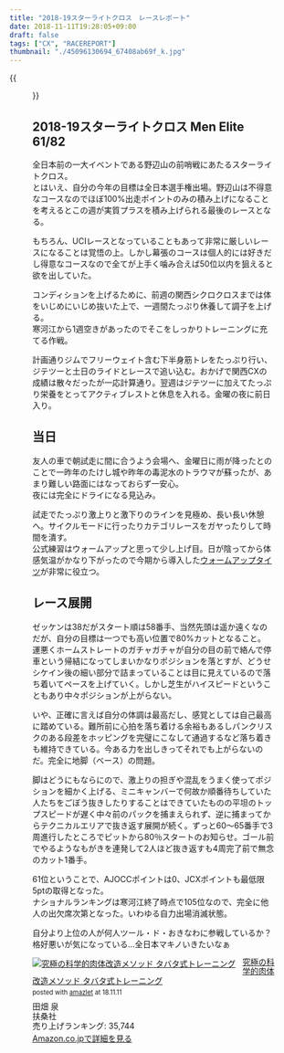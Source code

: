 ```yaml
---
title: "2018-19スターライトクロス　レースレポート"
date: 2018-11-11T19:28:05+09:00
draft: false
tags: ["CX", "RACEREPORT"]
thumbnail: "./45096130694_67408ab69f_k.jpg"
---
```

{{<figure src="./45096130694_67408ab69f_k.jpg">}}
## 2018-19スターライトクロス Men Elite 61/82

全日本前の一大イベントである野辺山の前哨戦にあたるスターライトクロス。  
とはいえ、自分の今年の目標は全日本選手権出場。野辺山は不得意なコースなのでほぼ100%出走ポイントのみの積み上げになることを考えるとこの週が実質プラスを積み上げられる最後のレースとなる。

もちろん、UCIレースとなっていることもあって非常に厳しいレースになることは覚悟の上。しかし幕張のコースは個人的には好きだし得意なコースなので全てが上手く噛み合えば50位以内を狙えると欲を出していた。

コンディションを上げるために、前週の関西シクロクロスまでは体をいじめにいじめ抜いた上で、一週間たっぷり休養して調子を上げる。  
寒河江から1週空きがあったのでそこをしっかりトレーニングに充てる作戦。

計画通りジムでフリーウェイト含む下半身筋トレをたっぷり行い、ジテツーと土日のライドとレースで追い込む。おかげで関西CXの成績は散々だったが一応計算通り。翌週はジテツーに加えてたっぷり栄養をとってアクティブレストと休息を入れる。金曜の夜に前日入り。

## 当日

友人の車で朝試走に間に合うよう会場へ、金曜日に雨が降ったとのことで一昨年のたけし城や昨年の毒泥水のトラウマが蘇ったが、あまり難しい路面にはなっておらず一安心。  
夜には完全にドライになる見込み。

試走でたっぷり激上りと激下りのラインを見極め、長い長い休憩へ。サイクルモードに行ったりカテゴリレースをガヤったりして時間を潰す。  
公式練習はウォームアップと思って少し上げ目。日が陰ってから体感気温がかなり下がったので今期から導入した[ウォームアップタイツ](https://rover.ebay.com/rover/1/711-53200-19255-0/1?ff3=4&toolid=11800&pub=5575336615&campid=5338191852&mpre=https%3A%2F%2Fwww.ebay.com%2Fitm%2F162244070914%3F_sp%3Dp2488211.m41214.l9765%26_trkparms%3Ditemid%253A162244070914)が非常に役立つ。

## レース展開

ゼッケンは38だがスタート順は58番手、当然先頭は遥か遠くなのだが、自分の目標は一つでも高い位置で80%カットとなること。  
運悪くホームストレートのガチャガチャが自分の目の前で絡んで停車という帰結になってしまいかなりポジションを落とすが、どうせシケイン後の細い部分で詰まっていることは目に見えているので落ち着いてペースを上げていく。しかし芝生がハイスピードということもあり中々ポジションが上がらない。

いや、正確に言えば自分の体調は最高だし、感覚としては自己最高に踏めている。難所前に心拍を落ち着ける余裕もあるしパンクリスクのある段差をホッピングを完璧にこなして通過するなど落ち着きも維持できている。今ある力を出しきってそれでも上がらないのだ。完全に地脚（ベース）の問題。

脚はどうにもならにので、激上りの担ぎや混乱をうまく使ってポジションを細かく上げる、ミニキャンバーで何故か順番待ちしていた人たちをごぼう抜きしたりすることはできていたものの平坦のトップスピードが遅く中々前のパックを捕まえられず、逆に捕まってからテクニカルエリアで抜き返す展開が続く。ずっと60～65番手で3周進行したところでピットから80％スタートのお知らせ。ゴール前でやるようなもがきを連発して2人ほど抜き返すも4周完了前で無念のカット1番手。

61位ということで、AJOCCポイントは0、JCXポイントも最低限5ptの取得となった。  
ナショナルランキングは寒河江終了時点で105位なので、完全に他人の出欠席次第となった。いわゆる自力出場消滅状態。

自分より上位の人が何人ツール・ド・おきなわに参戦しているか？格好悪いが気になっている…全日本マキノいきたいなぁ

<div class="amazlet-box" style="margin-bottom:0px;"><div class="amazlet-image" style="float:left;margin:0px 12px 1px 0px;"><a href="http://www.amazon.co.jp/exec/obidos/ASIN/4594072968/gensobunya-22/ref=nosim/" name="amazletlink" target="_blank"><img src="https://images-fe.ssl-images-amazon.com/images/I/41WhTpH6krL._SL160_.jpg" alt="究極の科学的肉体改造メソッド タバタ式トレーニング" style="border: none;" /></a></div><div class="amazlet-info" style="line-height:120%; margin-bottom: 10px"><div class="amazlet-name" style="margin-bottom:10px;line-height:120%"><a href="http://www.amazon.co.jp/exec/obidos/ASIN/4594072968/gensobunya-22/ref=nosim/" name="amazletlink" target="_blank">究極の科学的肉体改造メソッド タバタ式トレーニング</a><div class="amazlet-powered-date" style="font-size:80%;margin-top:5px;line-height:120%">posted with <a href="http://www.amazlet.com/" title="amazlet" target="_blank">amazlet</a> at 18.11.11</div></div><div class="amazlet-detail">田畑 泉 <br />扶桑社 <br />売り上げランキング: 35,744<br /></div><div class="amazlet-sub-info" style="float: left;"><div class="amazlet-link" style="margin-top: 5px"><a href="http://www.amazon.co.jp/exec/obidos/ASIN/4594072968/gensobunya-22/ref=nosim/" name="amazletlink" target="_blank">Amazon.co.jpで詳細を見る</a></div></div></div><div class="amazlet-footer" style="clear: left"></div></div>
